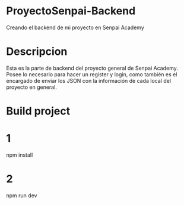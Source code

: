 # ProyectoSenpai-Backend
Creando el backend de mi proyecto en Senpai Academy

# Descripcion
Esta es la parte de backend del proyecto general de Senpai Academy.
Posee lo necesario para hacer un register y login, como también es el encargado de enviar los JSON con la información de cada local del proyecto en general.

# Build project

# 1
 npm install
# 2
npm run dev
